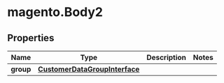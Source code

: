 # magento.Body2

## Properties
Name | Type | Description | Notes
------------ | ------------- | ------------- | -------------
**group** | [**CustomerDataGroupInterface**](CustomerDataGroupInterface.md) |  | 


